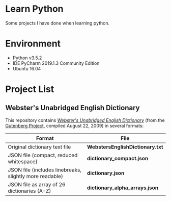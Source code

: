 # Learn Python
Some projects I have done when learning python.

# Environment
- Python v3.5.2
- IDE PyCharm 2019.1.3 Community Edition
- Ubuntu 16.04

# Project List

## Webster's Unabridged English Dictionary

This repository contains [*Webster's Unabridged English Dictionary*](https://www.gutenberg.org/ebooks/29765) (from the [Gutenberg Project](https://www.gutenberg.org/), compiled August 22, 2009) in several formats:

| Format | File |
| --- | --- |
| Original dictionary text file |**WebstersEnglishDictionary.txt** |
| JSON file (compact, reduced whitespace) | **dictionary_compact.json** |
| JSON file (includes linebreaks, slightly more readable) | **dictionary.json** |
| JSON file as array of 26 dictionaries (A-Z) | **dictionary_alpha_arrays.json** |
